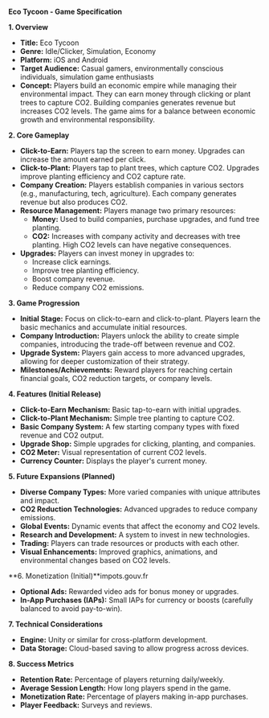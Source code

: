 **Eco Tycoon \- Game Specification**

**1\. Overview**

* **Title:** Eco Tycoon  
* **Genre:** Idle/Clicker, Simulation, Economy  
* **Platform:** iOS and Android  
* **Target Audience:** Casual gamers, environmentally conscious individuals, simulation game enthusiasts  
* **Concept:** Players build an economic empire while managing their environmental impact. They can earn money through clicking or plant trees to capture CO2. Building companies generates revenue but increases CO2 levels. The game aims for a balance between economic growth and environmental responsibility.

**2\. Core Gameplay**

* **Click-to-Earn:** Players tap the screen to earn money. Upgrades can increase the amount earned per click.  
* **Click-to-Plant:** Players tap to plant trees, which capture CO2. Upgrades improve planting efficiency and CO2 capture rate.  
* **Company Creation:** Players establish companies in various sectors (e.g., manufacturing, tech, agriculture). Each company generates revenue but also produces CO2.  
* **Resource Management:** Players manage two primary resources:  
  * **Money:** Used to build companies, purchase upgrades, and fund tree planting.  
  * **CO2:** Increases with company activity and decreases with tree planting. High CO2 levels can have negative consequences.  
* **Upgrades:** Players can invest money in upgrades to:  
  * Increase click earnings.  
  * Improve tree planting efficiency.  
  * Boost company revenue.  
  * Reduce company CO2 emissions.

**3\. Game Progression**

* **Initial Stage:** Focus on click-to-earn and click-to-plant. Players learn the basic mechanics and accumulate initial resources.  
* **Company Introduction:** Players unlock the ability to create simple companies, introducing the trade-off between revenue and CO2.  
* **Upgrade System:** Players gain access to more advanced upgrades, allowing for deeper customization of their strategy.  
* **Milestones/Achievements:** Reward players for reaching certain financial goals, CO2 reduction targets, or company levels.

**4\. Features (Initial Release)**

* **Click-to-Earn Mechanism:** Basic tap-to-earn with initial upgrades.  
* **Click-to-Plant Mechanism:** Simple tree planting to capture CO2.  
* **Basic Company System:** A few starting company types with fixed revenue and CO2 output.  
* **Upgrade Shop:** Simple upgrades for clicking, planting, and companies.  
* **CO2 Meter:** Visual representation of current CO2 levels.  
* **Currency Counter:** Displays the player's current money.

**5\. Future Expansions (Planned)**

* **Diverse Company Types:** More varied companies with unique attributes and impact.  
* **CO2 Reduction Technologies:** Advanced upgrades to reduce company emissions.  
* **Global Events:** Dynamic events that affect the economy and CO2 levels.  
* **Research and Development:** A system to invest in new technologies.  
* **Trading:** Players can trade resources or products with each other.  
* **Visual Enhancements:** Improved graphics, animations, and environmental changes based on CO2 levels.

**6\. Monetization (Initial)**impots.gouv.fr

* **Optional Ads:** Rewarded video ads for bonus money or upgrades.  
* **In-App Purchases (IAPs):** Small IAPs for currency or boosts (carefully balanced to avoid pay-to-win).

**7\. Technical Considerations**

* **Engine:** Unity or similar for cross-platform development.  
* **Data Storage:** Cloud-based saving to allow progress across devices.

**8\. Success Metrics**

* **Retention Rate:** Percentage of players returning daily/weekly.  
* **Average Session Length:** How long players spend in the game.  
* **Monetization Rate:** Percentage of players making in-app purchases.  
* **Player Feedback:** Surveys and reviews.
